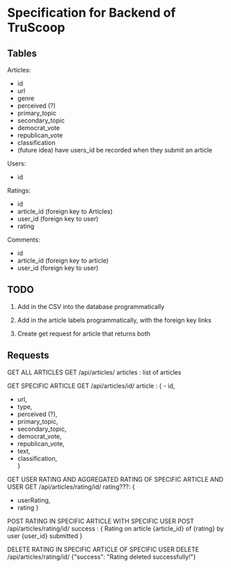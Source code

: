 # Specification for Backend of TruScoop

## Tables

Articles:

- id
- url
- genre
- perceived (?)
- primary_topic
- secondary_topic
- democrat_vote
- republican_vote
- classification
- (future idea) have users_id be recorded when they submit an article

Users:

- id

Ratings:

- id
- article_id (foreign key to Articles)
- user_id (foreign key to user)
- rating

Comments:

- id
- article_id (foreign key to article)
- user_id (foreign key to user)

## TODO

1. Add in the CSV into the database programmatically

2. Add in the article labels programmatically, with the foreign key links

3. Create get request for article that returns both

## Requests

GET ALL ARTICLES
GET /api/articles/
articles : list of articles

GET SPECIFIC ARTICLE
GET /api/articles/id/
article : { - id,

- url,
- type,
- perceived (?),
- primary_topic,
- secondary_topic,
- democrat_vote,
- republican_vote,
- text,
- classification,  
  }

GET USER RATING AND AGGREGATED RATING OF SPECIFIC ARTICLE AND USER
GET /api/articles/rating/id/
rating???: {

- userRating,
- rating
  }

POST RATING IN SPECIFIC ARTICLE WITH SPECIFIC USER
POST /api/articles/rating/id/
success : {
Rating on article {article_id} of {rating} by user {user_id} submitted
}

DELETE RATING IN SPECIFIC ARTICLE OF SPECIFIC USER
DELETE /api/articles/rating/id/
{"success":
"Rating deleted successfully!"}
